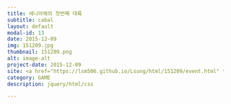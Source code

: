 ```yaml
---
title: 세니아해의 첫번째 대륙
subtitle: cabal
layout: default
modal-id: 13
date: 2015-12-09
img: 151209.jpg
thumbnail: 151209.png
alt: image-alt
project-date: 2015-12-09
site: <a href="https://lsm506.github.io/Lsung/html/151209/event.html" target="_blank">Go</a>
category: GAME
description: jquery/html/css

---
```

